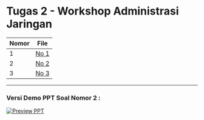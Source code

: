 # Tugas 2 - Workshop Administrasi Jaringan

| Nomor | File                                    |
|-------|-----------------------------------------|
| 1     | [No 1](1.md)                            |
| 2     | [No 2](2.md)                            |
| 3     | [No 3](3.md)                            |

---

### Versi Demo PPT Soal Nomor 2 :
[![Preview PPT](images/demo_ppt.jpg)](https://waj-slides.vercel.app/)
